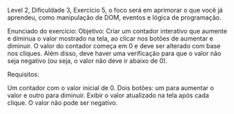 Level 2, Dificuldade 3, Exercício 5, o foco será em aprimorar o que você já aprendeu, como manipulação de DOM, eventos e lógica de programação.

Enunciado do exercício:
Objetivo: Criar um contador interativo que aumente e diminua o valor mostrado na tela, ao clicar nos botões de aumentar e diminuir. O valor do contador começa em 0 e deve ser alterado com base nos cliques. Além disso, deve haver uma verificação para que o valor não seja negativo (ou seja, o valor não deve ir abaixo de 0).

Requisitos:

Um contador com o valor inicial de 0.
Dois botões: um para aumentar o valor e outro para diminuir.
Exibir o valor atualizado na tela após cada clique.
O valor não pode ser negativo.